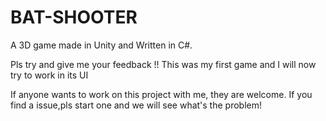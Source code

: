 # BAT-SHOOTER
A 3D game made in Unity and Written in C#.

Pls try and give me your feedback !!
This was my first game and I will now try to work in its UI

If anyone wants to work on this project with me, they are welcome.
If you find a issue,pls start one and we will see what's the problem!
